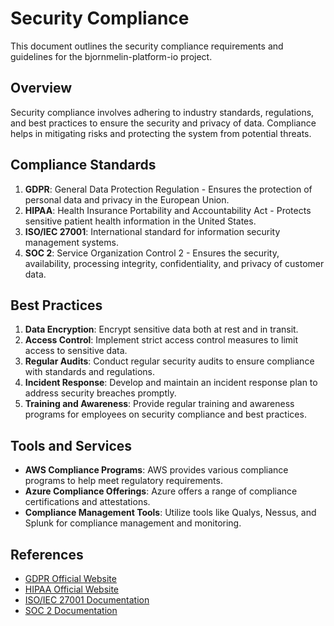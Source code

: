 # Security Compliance

This document outlines the security compliance requirements and guidelines for the bjornmelin-platform-io project.

## Overview

Security compliance involves adhering to industry standards, regulations, and best practices to ensure the security and privacy of data. Compliance helps in mitigating risks and protecting the system from potential threats.

## Compliance Standards

1. **GDPR**: General Data Protection Regulation - Ensures the protection of personal data and privacy in the European Union.
2. **HIPAA**: Health Insurance Portability and Accountability Act - Protects sensitive patient health information in the United States.
3. **ISO/IEC 27001**: International standard for information security management systems.
4. **SOC 2**: Service Organization Control 2 - Ensures the security, availability, processing integrity, confidentiality, and privacy of customer data.

## Best Practices

1. **Data Encryption**: Encrypt sensitive data both at rest and in transit.
2. **Access Control**: Implement strict access control measures to limit access to sensitive data.
3. **Regular Audits**: Conduct regular security audits to ensure compliance with standards and regulations.
4. **Incident Response**: Develop and maintain an incident response plan to address security breaches promptly.
5. **Training and Awareness**: Provide regular training and awareness programs for employees on security compliance and best practices.

## Tools and Services

- **AWS Compliance Programs**: AWS provides various compliance programs to help meet regulatory requirements.
- **Azure Compliance Offerings**: Azure offers a range of compliance certifications and attestations.
- **Compliance Management Tools**: Utilize tools like Qualys, Nessus, and Splunk for compliance management and monitoring.

## References

- [GDPR Official Website](https://gdpr.eu/)
- [HIPAA Official Website](https://www.hhs.gov/hipaa/)
- [ISO/IEC 27001 Documentation](https://www.iso.org/isoiec-27001-information-security.html)
- [SOC 2 Documentation](https://www.aicpa.org/interestareas/frc/assuranceadvisoryservices/soc2report.html)

